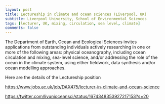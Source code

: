 ```yaml
---
layout: post
title: Lectureship in climate and ocean sciences (Liverpool, UK)
subtitle: Liverpool University, School of Environmental Sciences
tags: [lecturer, UK, mixing, circulation, sea level, climate]
comments: false
---
```

The Department of Earth, Ocean and Ecological Sciences invites applications from outstanding individuals actively researching in one or more of the following areas: physical oceanography, including ocean circulation and mixing, sea-level science, and/or addressing the role of the ocean in the climate system, using either fieldwork, data synthesis and/or ocean modelling approaches.

Here are the details of the Lectureship position

https://www.jobs.ac.uk/job/DAX475/lecturer-in-climate-and-ocean-science

https://twitter.com/livunioceansci/status/1674348353927217153?s=20 
